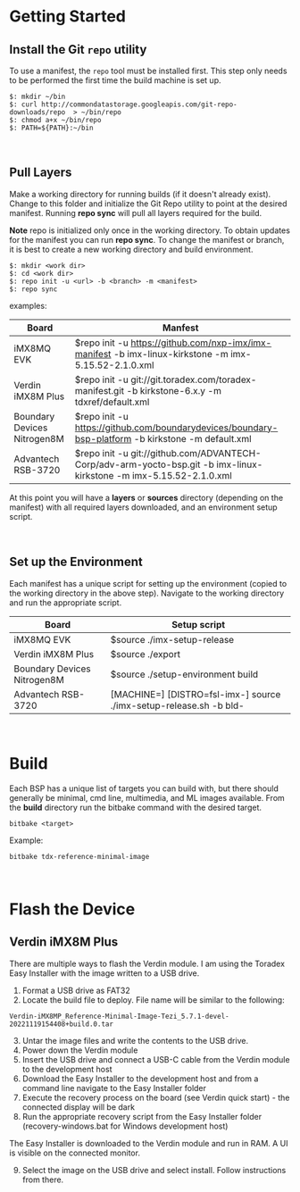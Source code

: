 # Getting Started

## Install the Git `repo` utility

To use a manifest, the `repo` tool must be installed first. This step only needs to be performed the first time the build machine is set up.

```
$: mkdir ~/bin
$: curl http://commondatastorage.googleapis.com/git-repo-downloads/repo  > ~/bin/repo
$: chmod a+x ~/bin/repo
$: PATH=${PATH}:~/bin
```

&nbsp;

## Pull Layers

Make a working directory for running builds (if it doesn't already exist). Change to this folder and initialize the Git Repo utility to point at the desired manifest. Running **repo sync** will pull all layers required for the build.

**Note** repo is initialized only once in the working directory. To obtain updates for the manifest you can run **repo sync**. To change the manifest or branch, it is best to create a new working directory and build environment.

```
$: mkdir <work dir>
$: cd <work dir>
$: repo init -u <url> -b <branch> -m <manifest>
$: repo sync
```

examples:

| Board | Manfest |
| - | - |
| iMX8MQ EVK | $repo init -u https://github.com/nxp-imx/imx-manifest -b imx-linux-kirkstone -m imx-5.15.52-2.1.0.xml |
| Verdin iMX8M Plus | $repo init -u git://git.toradex.com/toradex-manifest.git -b kirkstone-6.x.y -m tdxref/default.xml |
| Boundary Devices Nitrogen8M | $repo init -u https://github.com/boundarydevices/boundary-bsp-platform -b kirkstone -m default.xml |
| Advantech RSB-3720 | $repo init -u git://github.com/ADVANTECH-Corp/adv-arm-yocto-bsp.git  -b imx-linux-kirkstone -m imx-5.15.52-2.1.0.xml

At this point you will have a **layers** or **sources** directory (depending on the manifest) with all required layers downloaded, and an environment setup script.

&nbsp;

## Set up the Environment

Each manifest has a unique script for setting up the environment (copied to the working directory in the above step). Navigate to the working directory and run the appropriate script.

| Board | Setup script |
| - | - |
| iMX8MQ EVK | $source ./imx-setup-release |
| Verdin iMX8M Plus | $source ./export |
| Boundary Devices Nitrogen8M | $source ./setup-environment build |
| Advantech RSB-3720 | [MACHINE=<machine>] [DISTRO=fsl-imx-<backend>] source ./imx-setup-release.sh -b bld-<backend> |

&nbsp;

# Build

Each BSP has a unique list of targets you can build with, but there should generally be minimal, cmd line, multimedia, and ML images available. From the **build** directory run the bitbake command with the desired target.

```
bitbake <target>
```

Example:
```
bitbake tdx-reference-minimal-image
```

&nbsp;

# Flash the Device

## Verdin iMX8M Plus

There are multiple ways to flash the Verdin module. I am using the Toradex Easy Installer with the image written to a USB drive.

1. Format a USB drive as FAT32
2. Locate the build file to deploy. File name will be similar to the following:

```
Verdin-iMX8MP_Reference-Minimal-Image-Tezi_5.7.1-devel-20221119154408+build.0.tar
```

3. Untar the image files and write the contents to the USB drive.
4. Power down the Verdin module
5. Insert the USB drive and connect a USB-C cable from the Verdin module to the development host
6. Download the Easy Installer to the development host and from a command line navigate to the Easy Installer folder
7. Execute the recovery process on the board (see Verdin quick start) - the connected display will be dark
8. Run the appropriate recovery script from the Easy Installer folder (recovery-windows.bat for Windows development host)

The Easy Installer is downloaded to the Verdin module and run in RAM. A UI is visible on the connected monitor.

9. Select the image on the USB drive and select install. Follow instructions from there.